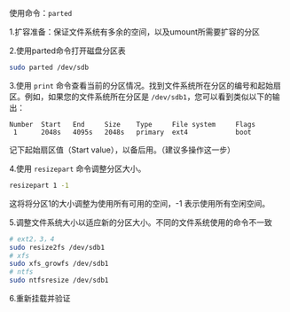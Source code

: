 使用命令：`parted`

1.扩容准备：保证文件系统有多余的空间，以及umount所需要扩容的分区

2.使用parted命令打开磁盘分区表

```bash
sudo parted /dev/sdb
```

3.使用 `print` 命令查看当前的分区情况。找到文件系统所在分区的编号和起始扇区。例如，如果您的文件系统所在分区是 `/dev/sdb1`，您可以看到类似以下的输出：

```
Number  Start   End     Size    Type     File system     Flags
 1      2048s   4095s   2048s   primary  ext4            boot
```

记下起始扇区值（Start value），以备后用。（建议多操作这一步）

4.使用 `resizepart` 命令调整分区大小。

```bash
resizepart 1 -1
```

这将将分区1的大小调整为使用所有可用的空间，-1 表示使用所有空闲空间。

5.调整文件系统大小以适应新的分区大小。不同的文件系统使用的命令不一致

```bash
# ext2，3，4
sudo resize2fs /dev/sdb1
# xfs
sudo xfs_growfs /dev/sdb1
# ntfs
sudo ntfsresize /dev/sdb1
```

6.重新挂载并验证